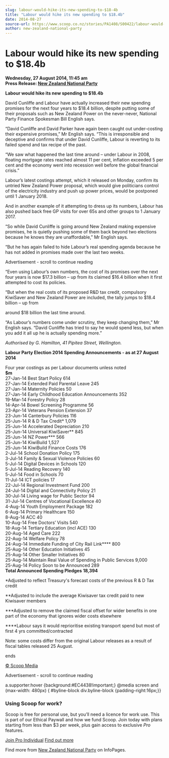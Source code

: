 ```yaml
---
slug: labour-would-hike-its-new-spending-to-$18-4b
title: "Labour would hike its new spending to $18.4b"
date: 2014-08-27
source-url: https://www.scoop.co.nz/stories/PA1408/S00422/labour-would-hike-its-new-spending-to-184b.htm
author: new-zealand-national-party
---
```

Labour would hike its new spending to $18.4b
============================================

**Wednesday, 27 August 2014, 11:45 am**  
**Press Release: [New Zealand National Party](https://info.scoop.co.nz/New_Zealand_National_Party)**

**Labour would hike its new spending to $18.4b**

  
David Cunliffe and Labour have actually increased their new spending promises for the next four years to $18.4 billion, despite putting some of their proposals such as New Zealand Power on the never-never, National Party Finance Spokesman Bill English says.

“David Cunliffe and David Parker have again been caught out under-costing their expensive promises,” Mr English says. “This is irresponsible and deceptive and confirms that under David Cunliffe, Labour is reverting to its failed spend and tax recipe of the past.

“We saw what happened the last time around – under Labour in 2008, floating mortgage rates reached almost 11 per cent, inflation exceeded 5 per cent and the economy went into recession well before the global financial crisis.”

Labour’s latest costings attempt, which it released on Monday, confirm its untried New Zealand Power proposal, which would give politicians control of the electricity industry and push up power prices, would be postponed until 1 January 2018.

And in another example of it attempting to dress up its numbers, Labour has also pushed back free GP visits for over 65s and other groups to 1 January 2017.

“So while David Cunliffe is going around New Zealand making expensive promises, he is quietly pushing some of them back beyond two elections because he knows they are unaffordable,” Mr English says.

“But he has again failed to hide Labour’s real spending agenda because he has not added in promises made over the last two weeks.

Advertisement - scroll to continue reading





“Even using Labour’s own numbers, the cost of its promises over the next four years is now $17.3 billion – up from its claimed $16.4 billion when it first attempted to cost its policies.

“But when the real costs of its proposed R&D tax credit, compulsory KiwiSaver and New Zealand Power are included, the tally jumps to $18.4 billion – up from

around $18 billion the last time around.

“As Labour’s numbers come under scrutiny, they keep changing them,” Mr English says. “David Cunliffe has tried to say he would spend less, but when you add it all up he is actually spending more.”

_Authorised by G. Hamilton, 41 Pipitea Street, Wellington._

  
**Labour Party Election 2014 Spending Announcements - as at 27 August 2014**

Four year costings as per Labour documents unless noted  
**$m**  
27-Jan-14 Best Start Policy 614  
27-Jan-14 Extended Paid Parental Leave 245  
27-Jan-14 Maternity Policies 50  
27-Jan-14 Early Childhood Education Announcements 352  
19-Mar-14 Forestry Policy 28  
14-Apr-14 Bowel Screening Programme 56  
23-Apr-14 Veterans Pension Extension 37  
23-Jun-14 Canterbury Policies 116  
25-Jun-14 R & D Tax Credit\* 1,079  
25-Jun-14 Accelerated Depreciation 210  
25-Jun-14 Universal KiwiSaver\*\* 845  
25-Jun-14 NZ Power\*\*\* 566  
25-Jun-14 KiwiBuild 1,527  
25-Jun-14 KiwiBuild Finance Costs 176  
2-Jul-14 School Donation Policy 175  
3-Jul-14 Family & Sexual Violence Policies 60  
5-Jul-14 Digital Devices in Schools 120  
5-Jul-14 Reading Recovery 140  
5-Jul-14 Food in Schools 70  
11-Jul-14 ICT policies 17  
22-Jul-14 Regional Investment Fund 200  
24-Jul-14 Digital and Connectivity Policy 21  
30-Jul-14 Living wage for Public Sector 94  
31-Jul-14 Centres of Vocational Excellence 40  
4-Aug-14 Youth Employment Package 182  
6-Aug-14 Primary Healthcare 150  
8-Aug-14 ACC 40  
10-Aug-14 Free Doctors’ Visits 540  
18-Aug-14 Tertiary Education (incl ACE) 130  
20-Aug-14 Aged Care 222  
22-Aug-14 Welfare Policy 78  
24-Aug-14 Immediate Funding of City Rail Link\*\*\*\* 800  
25-Aug-14 Other Education Initiatives 45  
25-Aug-14 Other Smaller Initiatives 80  
25-Aug-14 Maintain Real Value of Spending in Public Services 9,000  
25-Aug-14 Policy Soon to be Announced 289  
**Total Announced Spending Pledges** **18,394**  

\*Adjusted to reflect Treasury's forecast costs of the previous R & D Tax credit

\*\*Adjusted to include the average Kiwisaver tax credit paid to new Kiwisaver members

\*\*\*Adjusted to remove the claimed fiscal offset for wider benefits in one part of the economy that ignores wider costs elsewhere

\*\*\*\*Labour says it would reprioritise existing transport spend but most of first 4 yrs committed/contracted

Note: some costs differ from the original Labour releases as a result of fiscal tables released 25 August.

ends

[© Scoop Media](http://www.scoop.co.nz/about/terms.html)  

Advertisement - scroll to continue reading



a.supporter:hover {background:#EC4438!important;} @media screen and (max-width: 480px) { #byline-block div.byline-block {padding-right:16px;}}

### Using Scoop for work?

Scoop is free for personal use, but you’ll need a licence for work use. This is part of our Ethical Paywall and how we fund Scoop. Join today with plans starting from less than $3 per week, plus gain access to exclusive _Pro_ features.  
  
[Join Pro Individual](https://pro.scoop.co.nz/Individual/?from=ProIn24) [Find out more](https://pro.scoop.co.nz/using-scoop-for-work/?from=ProIn24)

Find more from [New Zealand National Party](https://info.scoop.co.nz/New_Zealand_National_Party) on InfoPages.